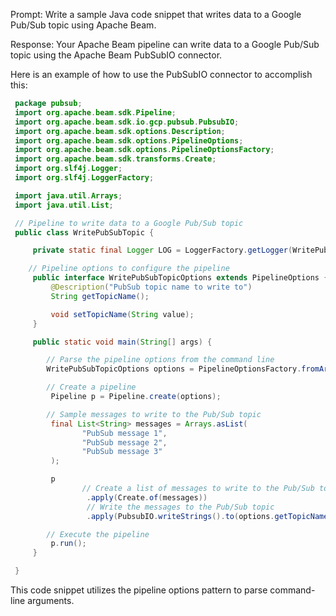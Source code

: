Prompt:
Write a sample Java code snippet that writes data to a Google Pub/Sub topic using Apache Beam.

Response:
Your Apache Beam pipeline can write data to a Google Pub/Sub topic using the Apache Beam PubSubIO connector.

Here is an example of how to use the PubSubIO connector to accomplish this:

```java
 package pubsub;
 import org.apache.beam.sdk.Pipeline;
 import org.apache.beam.sdk.io.gcp.pubsub.PubsubIO;
 import org.apache.beam.sdk.options.Description;
 import org.apache.beam.sdk.options.PipelineOptions;
 import org.apache.beam.sdk.options.PipelineOptionsFactory;
 import org.apache.beam.sdk.transforms.Create;
 import org.slf4j.Logger;
 import org.slf4j.LoggerFactory;

 import java.util.Arrays;
 import java.util.List;

 // Pipeline to write data to a Google Pub/Sub topic
 public class WritePubSubTopic {

     private static final Logger LOG = LoggerFactory.getLogger(WritePubSubTopic.class);

    // Pipeline options to configure the pipeline
     public interface WritePubSubTopicOptions extends PipelineOptions {
         @Description("PubSub topic name to write to")
         String getTopicName();

         void setTopicName(String value);
     }

     public static void main(String[] args) {

        // Parse the pipeline options from the command line
        WritePubSubTopicOptions options = PipelineOptionsFactory.fromArgs(args).withValidation().as(WritePubSubTopicOptions.class);

        // Create a pipeline
         Pipeline p = Pipeline.create(options);

        // Sample messages to write to the Pub/Sub topic
         final List<String> messages = Arrays.asList(
                "PubSub message 1",
                "PubSub message 2",
                "PubSub message 3"
         );

         p
                // Create a list of messages to write to the Pub/Sub topic
                 .apply(Create.of(messages))
                 // Write the messages to the Pub/Sub topic
                 .apply(PubsubIO.writeStrings().to(options.getTopicName()));

        // Execute the pipeline
         p.run();
     }

 }
```

This code snippet utilizes the pipeline options pattern to parse command-line arguments.